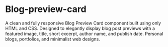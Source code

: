 # Blog-preview-card
A clean and fully responsive Blog Preview Card component built using only HTML and CSS. Designed to elegantly display blog post previews with a featured image, title, short excerpt, author name, and publish date. Personal blogs, portfolios, and minimalist web designs.
